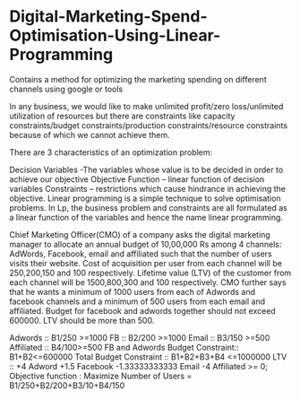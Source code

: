 # Digital-Marketing-Spend-Optimisation-Using-Linear-Programming
Contains a method for optimizing the marketing spending on different channels using google or tools

In any business, we would like to make unlimited profit/zero loss/unlimited utilization of resources but there are constraints like capacity constraints/budget constraints/production constraints/resource constraints because of which we cannot achieve them.

There are 3 characteristics of an optimization problem:

Decision Variables -The variables whose value is to be decided in order to achieve our objective
Objective Function – linear function of decision variables
Constraints – restrictions which cause hindrance in achieving the objective.
Linear programming is a simple technique to solve optimisation problems. In Lp, the business problem and constraints are all formulated as a linear function of the variables and hence the name linear programming.

Chief Marketing Officer(CMO) of a company asks the digital marketing manager to allocate an annual budget of 10,00,000 Rs among 4 channels: AdWords, Facebook, email and affiliated such that the number of users visits their website. Cost of acquisition per user from each channel will be 250,200,150 and 100 respectively. Lifetime value (LTV) of the customer from each channel will be 1500,800,300 and 100 respectively. CMO further says that he wants a minimum of 1000 users from each of Adwords and facebook channels and a minimum of 500 users from each email and affiliated. Budget for facebook and adwords together should not exceed 600000. LTV should be more than 500.

Adwords :: B1/250 >=1000
FB :: B2/200 >=1000
Email :: B3/150 >=500
Affiliated :: B4/100>=500
FB and Adwords Budget Constraint:: B1+B2<=600000
Total Budget Constraint :: B1+B2+B3+B4 <=1000000
LTV :: +4 Adword +1.5 Facebook -1.33333333333 Email -4 Affiliated >= 0;
Objective function : Maximize Number of Users = B1/250+B2/200+B3/10+B4/150
